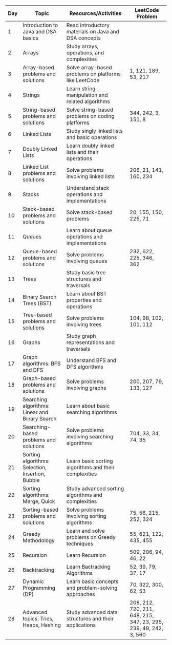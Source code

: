 

| Day | Topic                                           | Resources/Activities                                   | LeetCode Problem
|-----|-------------------------------------------------|--------------------------------------------------------|--------------------------------------------------------------------
| 1   | Introduction to Java and DSA basics             | Read introductory materials on Java and DSA concepts   |                                                                   |
| 2   | Arrays                                          | Study arrays, operations, and complexities             |                                                                   |
| 3   | Array-based problems and solutions              | Solve array-based problems on platforms like LeetCode  |  1, 121, 189, 53, 217                                             |
| 4   | Strings                                         | Learn string manipulation and related algorithms       |                                                                   |
| 5   | String-based problems and solutions             | Solve string-based problems on coding platforms        |  344, 242, 3, 151, 8                                              |
| 6   | Linked Lists                                    | Study singly linked lists and basic operations         |                                                                   | 
| 7   | Doubly Linked Lists                             | Learn doubly linked lists and their operations         |                                                                   |
| 8   | Linked List problems and solutions              | Solve problems involving linked lists                  |  206, 21, 141, 160, 234                                           |
| 9   | Stacks                                          | Understand stack operations and implementations        |                                                                   |
| 10  | Stack-based problems and solutions              | Solve stack-based problems                             |  20, 155, 150, 225, 71                                            |
| 11  | Queues                                          | Learn about queue operations and implementations       |                                                                   |
| 12  | Queue-based problems and solutions              | Solve problems involving queues                        |  232, 622, 225, 346, 362                                          |
| 13  | Trees                                           | Study basic tree structures and traversals             |                                                                   |
| 14  | Binary Search Trees (BST)                       | Learn about BST properties and operations              |                                                                   |
| 15  | Tree-based problems and solutions               | Solve problems involving trees                         |  104, 98, 102, 101, 112                                           |
| 16  | Graphs                                          | Study graph representations and traversals             |                                                                   |
| 17  | Graph algorithms: BFS and DFS                   | Understand BFS and DFS algorithms                      |                                                                   |
| 18  | Graph-based problems and solutions              | Solve problems involving graphs                        |  200, 207, 79, 133, 127                                           |    
| 19  | Searching algorithms: Linear and Binary Search  | Learn about basic searching algorithms                 |                                                                   |
| 20  | Searching-based problems and solutions          | Solve problems involving searching algorithms          |  704, 33, 34, 74, 35                                              | 
| 21  | Sorting algorithms: Selection, Insertion, Bubble | Learn basic sorting algorithms and their complexities |                                                                   |
| 22  | Sorting algorithms: Merge, Quick                | Study advanced sorting algorithms and complexities     |                                                                   |
| 23  | Sorting-based problems and solutions            | Solve problems involving sorting algorithms            |  75, 56, 215, 252, 324                                            |
| 24  | Greedy Methodology                              | Learn and solve problems on Greedy techniques          | 55, 621, 122, 435, 455                                            |
| 25  | Recursion                                       | Learn Recursion                                        | 509, 206, 94, 46, 22                                              |
| 26  | Backtracking                                    | Learn Bactracking Algorithms                           | 52, 39, 79, 37, 17                                                |
| 27  | Dynamic Programming (DP)                        | Learn basic concepts and problem-solving approaches    | 70, 322, 300, 62, 53                                              |
| 28  | Advanced topics: Tries, Heaps, Hashing          | Study advanced data structures and their applications  | 208, 212, 720, 211, 648, 215, 347, 23, 295, 239, 49, 242, 3, 560  | 
